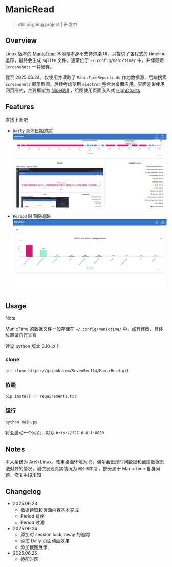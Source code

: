 # ManicRead
> still ongoing project | 开发中

## Overview
Linux 版本的 [ManicTime](https://www.manictime.com/download/linux) 本地端本身不支持渲染 UI，只提供了各程式的 timeline 追踪，最终会生成 `sqlite` 文件，通常位于 `~/.config/manictime/` 中，并伴随着 `Screenshots` 一并储存。

截至 2025.06.24，仅使用并读取了 `ManicTimeReports.db` 作为数据源，后端搜索 `Screenshots` 展示截图，后续考虑使用 `electron` 整合为桌面应用。界面渲染使用网页形式，主要框架为 [NiceGUI](https://nicegui.io) ，绘图使用页面嵌入式 [HighCharts](https://www.highcharts.com)

## Features
直接上图吧

- `Daily` 具体日期追踪
![](./img/daily.png)

- `Period` 时间段追踪
![](./img/period.png)

## Usage
> [!NOTE]
> ManicTime 的数据文件一般存储在 `~/.config/manictime/` 中，如有修改，具体位置请自行查看

建议 python 版本 3.10 以上

### clone
```bash
git clone https://github.com/SevenSec114/ManicRead.git
```

### 依赖
```bash
pip install -r requirements.txt
```

### 运行
```bash
python main.py
```
将会启动一个网页，默认 `http://127.0.0.1:8080`

## Notes
本人系统为 Arch Linux，使用桌面环境为 i3，偶尔会出现时间数据和截图数据无法对齐的情况，测试发现真实情况为 `两个都不准` ，部分属于 ManicTime 自身问题，修复手段未知

## Changelog
- 2025.06.23
    - 数据读取和页面内容基本完成
    - Period 排序
    - Period 过滤
- 2025.06.24
    - 添加对 session lock, away 的追踪
    - 添加 Daily 页面动画效果
    - 添加截图展示
- 2025.06.25
    - 适配时区